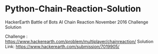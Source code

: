 # Python-Chain-Reaction-Solution
HackerEarth Battle of Bots AI Chain Reaction November 2016 Challenge Solution

Challenge :  https://www.hackerearth.com/problem/multiplayer/chainreaction/
Solution Link: https://www.hackerearth.com/submission/7019905/

